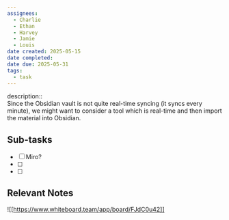 ```yaml
---
assignees:
  - Charlie
  - Ethan
  - Harvey
  - Jamie
  - Louis
date created: 2025-05-15
date completed: 
date due: 2025-05-31
tags:
  - task
---
```


description::<br> Since the Obsidian vault is not quite real-time syncing (it syncs every minute), we might want to consider a tool which is real-time and then import the material into Obsidian.

## Sub-tasks

 - [ ] Miro?
 - [ ] 
 - [ ] 

## Relevant Notes

![[https://www.whiteboard.team/app/board/FJdC0u42]]